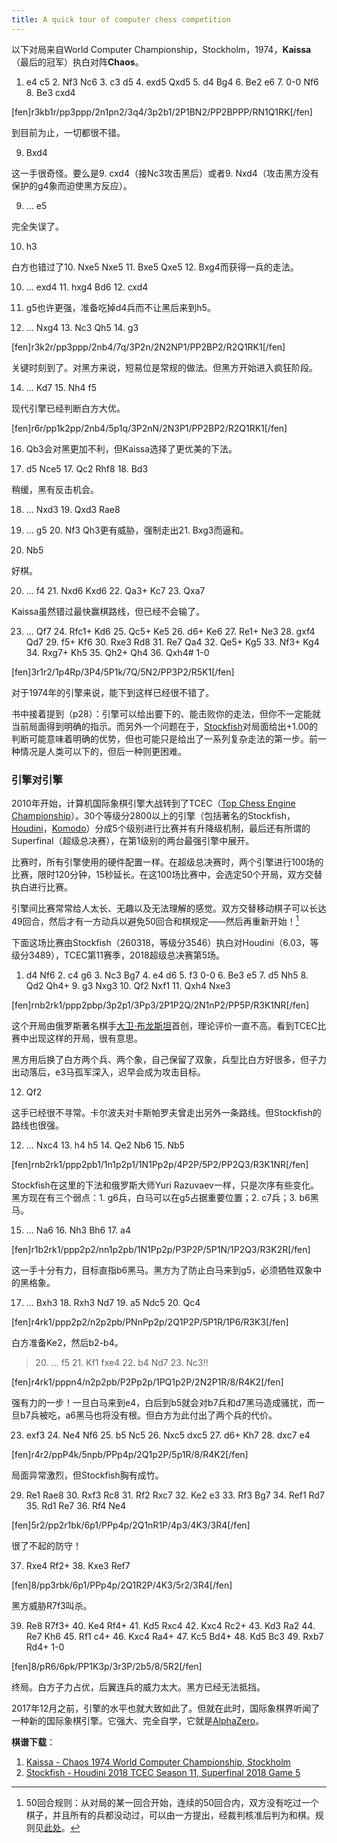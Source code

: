```yaml
---
title: A quick tour of computer chess competition
---
```


以下对局来自World Computer Championship，Stockholm，1974，**Kaissa**（最后的冠军）执白对阵**Chaos**。

1. e4 c5 2. Nf3 Nc6 3. c3 d5 4. exd5 Qxd5 5. d4 Bg4 6. Be2 e6 7. 0-0 Nf6 8. Be3 cxd4

[fen]r3kb1r/pp3ppp/2n1pn2/3q4/3p2b1/2P1BN2/PP2BPPP/RN1Q1RK[/fen]

到目前为止，一切都很不错。

9. Bxd4

这一手很奇怪。要么是9. cxd4（接Nc3攻击黑后）或者9. Nxd4（攻击黑方没有保护的g4象而迫使黑方反应）。

9. ... e5

完全失误了。

10. h3

白方也错过了10. Nxe5 Nxe5 11. Bxe5 Qxe5 12. Bxg4而获得一兵的走法。

10. ... exd4 11. hxg4 Bd6 12. cxd4

12. g5也许更强，准备吃掉d4兵而不让黑后来到h5。

12. ... Nxg4 13. Nc3 Qh5 14. g3

[fen]r3k2r/pp3ppp/2nb4/7q/3P2n/2N2NP1/PP2BP2/R2Q1RK1[/fen]

关键时刻到了。对黑方来说，短易位是常规的做法。但黑方开始进入疯狂阶段。

14. ... Kd7 15. Nh4 f5

现代引擎已经判断白方大优。

[fen]r6r/pp1k2pp/2nb4/5p1q/3P2nN/2N3P1/PP2BP2/R2Q1RK1[/fen]

16. Qb3会对黑更加不利，但Kaissa选择了更优美的下法。

16. d5 Nce5 17. Qc2 Rhf8 18. Bd3

稍缓，黑有反击机会。

18. ... Nxd3 19. Qxd3 Rae8

19. ... g5 20. Nf3 Qh3更有威胁，强制走出21. Bxg3而逼和。

20. Nb5

好棋。

20. ... f4 21. Nxd6 Kxd6 22. Qa3+ Kc7 23. Qxa7

Kaissa虽然错过最快赢棋路线，但已经不会输了。

23. ... Qf7 24. Rfc1+ Kd6 25. Qc5+ Ke5 26. d6+ Ke6 27. Re1+ Ne3 28. gxf4 Qd7 29. f5+ Kf6 30. Rxe3 Rd8 31. Re7 Qa4 32. Qe5+ Kg5 33. Nf3+ Kg4 34. Rxg7+ Kh5 35. Qh2+ Qh4 36. Qxh4# 1-0

[fen]3r1r2/1p4Rp/3P4/5P1k/7Q/5N2/PP3P2/R5K1[/fen]

对于1974年的引擎来说，能下到这样已经很不错了。

书中接着提到（p28）：引擎可以给出要下的、能击败你的走法，但你不一定能就当前局面得到明确的指示。而另外一个问题在于，[Stockfish](https://stockfishchess.org/)对局面给出+1.00的判断可能意味着明确的优势，但也可能只是给出了一系列复杂走法的第一步。前一种情况是人类可以下的，但后一种则更困难。

### 引擎对引擎

2010年开始，计算机国际象棋引擎大战转到了TCEC（[Top Chess Engine Championship](https://tcec-chess.com/)）。30个等级分2800以上的引擎（包括著名的Stockfish，[Houdini](http://www.cruxis.com/chess/houdini.htm)，[Komodo](https://komodochess.com/)）分成5个级别进行比赛并有升降级机制，最后还有所谓的Superfinal（超级总决赛），在第1级别的两台最强引擎中展开。

比赛时，所有引擎使用的硬件配置一样。在超级总决赛时，两个引擎进行100场的比赛，限时120分钟，15秒延长。在这100场比赛中，会选定50个开局，双方交替执白进行比赛。

引擎间比赛常常给人太长、无趣以及无法理解的感觉。双方交替移动棋子可以长达49回合，然后才有一方动兵以避免50回合和棋规定——然后再重新开始！[^1]

下面这场比赛由Stockfish（260318，等级分3546）执白对Houdini（6.03，等级分3489），TCEC第11赛季，2018超级总决赛第5场。

1. d4 Nf6 2. c4 g6 3. Nc3 Bg7 4. e4 d6 5. f3 0-0 6. Be3 e5 7. d5 Nh5 8. Qd2 Qh4+ 9. g3 Nxg3 10. Qf2 Nxf1 11. Qxh4 Nxe3

[fen]rnb2rk1/ppp2pbp/3p2p1/3Pp3/2P1P2Q/2N1nP2/PP5P/R3K1NR[/fen]

这个开局由俄罗斯著名棋手[大卫·布龙斯坦](https://zh.wikipedia.org/wiki/%E5%A4%A7%E5%8D%AB%C2%B7%E5%B8%83%E9%BE%99%E6%96%AF%E5%9D%A6)首创，理论评价一直不高。看到TCEC比赛中出现这样的开局，很有意思。

黑方用后换了白方两个兵、两个象，自己保留了双象，兵型比白方好很多，但子力出动落后，e3马孤军深入，迟早会成为攻击目标。

12. Qf2

这手已经很不寻常。卡尔波夫对卡斯帕罗夫曾走出另外一条路线。但Stockfish的路线也很强。

12. ... Nxc4 13. h4 h5 14. Qe2 Nb6 15. Nb5

[fen]rnb2rk1/ppp2pb1/1n1p2p1/1N1Pp2p/4P2P/5P2/PP2Q3/R3K1NR[/fen]

Stockfish在这里的下法和俄罗斯大师Yuri Razuvaev一样，只是次序有些变化。黑方现在有三个弱点：1. g6兵，白马可以在g5占据重要位置；2. c7兵；3. b6黑马。

15. ... Na6 16. Nh3 Bh6 17. a4

[fen]r1b2rk1/ppp2p2/nn1p2pb/1N1Pp2p/P3P2P/5P1N/1P2Q3/R3K2R[/fen]

这一手十分有力，目标直指b6黑马。黑方为了防止白马来到g5，必须牺牲双象中的黑格象。

17. ... Bxh3 18. Rxh3 Nd7 19. a5 Ndc5 20. Qc4

[fen]r4rk1/ppp2p2/n2p2pb/PNnPp2p/2Q1P2P/5P1R/1P6/R3K3[/fen]

白方准备Ke2，然后b2-b4。

>20. ... f5 21. Kf1 fxe4 22. b4 Nd7 23. Nc3!!

[fen]r4rk1/pppn4/n2p2pb/P2Pp2p/1PQ1p2P/2N2P1R/8/R4K2[/fen]

强有力的一步！一旦白马来到e4，白后到b5就会对b7兵和d7黑马造成骚扰，而一旦b7兵被吃，a6黑马也将没有根。但白方为此付出了两个兵的代价。

23. exf3 24. Ne4 Nf6 25. b5 Nc5 26. Nxc5 dxc5 27. d6+ Kh7 28. dxc7 e4

[fen]r4r2/ppP4k/5npb/PPp4p/2Q1p2P/5p1R/8/R4K2[/fen]

局面异常激烈，但Stockfish胸有成竹。

29. Re1 Rae8 30. Rxf3 Rc8 31. Rf2 Rxc7 32. Ke2 e3 33. Rf3 Bg7 34. Ref1 Rd7 35. Rd1 Re7 36. Rf4 Ne4

[fen]5r2/pp2r1bk/6p1/PPp4p/2Q1nR1P/4p3/4K3/3R4[/fen]

很了不起的防守！

37. Rxe4 Rf2+ 38. Kxe3 Ref7

[fen]8/pp3rbk/6p1/PPp4p/2Q1R2P/4K3/5r2/3R4[/fen]

黑方威胁R7f3叫杀。

39. Re8 R7f3+ 40. Ke4 Rf4+ 41. Kd5 Rxc4 42. Kxc4 Rc2+ 43. Kd3 Ra2 44. Re7 Kh6 45. Rf1 c4+ 46. Kxc4 Ra4+ 47. Kc5 Bd4+ 48. Kd5 Bc3 49. Rxb7 Rd4+ 1-0

[fen]8/pR6/6pk/PP1K3p/3r3P/2b5/8/5R2[/fen]

终局。白方子力占优，后翼连兵的威力太大。黑方已经无法抵挡。

2017年12月之前，引擎的水平也就大致如此了。但就在此时，国际象棋界听闻了一种新的国际象棋引擎。它强大、完全自学，它就是[AlphaZero](https://deepmind.com/blog/article/alphazero-shedding-new-light-grand-games-chess-shogi-and-go)。

**棋谱下载**：

1. [Kaissa - Chaos 1974 World Computer Championship, Stockholm](./Kaissa-Chaos_1974_World_Computer_Championship_Stockholm.pgn)
2. [Stockfish - Houdini 2018 TCEC Season 11, Superfinal 2018 Game 5](Stockfish-Houdini_2018_TCEC_Season_11_Superfinal_2018_Game_5.pgn)

[^1]: 50回合规则：从对局的某一回合开始，连续的50回合内，双方没有吃过一个棋子，并且所有的兵都没动过，可以由一方提出，经裁判核准后判为和棋。规则见[此处](https://jingyan.baidu.com/article/148a1921a2b0c94d71c3b1f8.html)。
